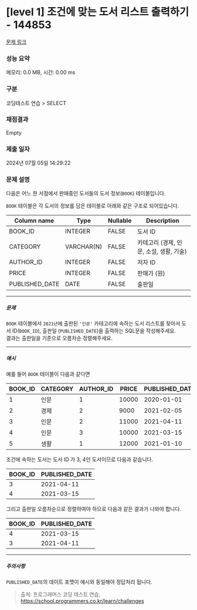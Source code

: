 # [level 1] 조건에 맞는 도서 리스트 출력하기 - 144853 

[문제 링크](https://school.programmers.co.kr/learn/courses/30/lessons/144853) 

### 성능 요약

메모리: 0.0 MB, 시간: 0.00 ms

### 구분

코딩테스트 연습 > SELECT

### 채점결과

Empty

### 제출 일자

2024년 07월 05일 14:29:22

### 문제 설명

<p>다음은 어느 한 서점에서 판매중인 도서들의 도서 정보(<code>BOOK</code>) 테이블입니다.</p>

<p><code>BOOK</code> 테이블은 각 도서의 정보를 담은 테이블로 아래와 같은 구조로 되어있습니다.</p>
<table class="table">
        <thead><tr>
<th>Column name</th>
<th>Type</th>
<th>Nullable</th>
<th>Description</th>
</tr>
</thead>
        <tbody><tr>
<td>BOOK_ID</td>
<td>INTEGER</td>
<td>FALSE</td>
<td>도서 ID</td>
</tr>
<tr>
<td>CATEGORY</td>
<td>VARCHAR(N)</td>
<td>FALSE</td>
<td>카테고리 (경제, 인문, 소설, 생활, 기술)</td>
</tr>
<tr>
<td>AUTHOR_ID</td>
<td>INTEGER</td>
<td>FALSE</td>
<td>저자 ID</td>
</tr>
<tr>
<td>PRICE</td>
<td>INTEGER</td>
<td>FALSE</td>
<td>판매가 (원)</td>
</tr>
<tr>
<td>PUBLISHED_DATE</td>
<td>DATE</td>
<td>FALSE</td>
<td>출판일</td>
</tr>
</tbody>
      </table>
<hr>

<h5>문제</h5>

<p><code>BOOK</code> 테이블에서 <code>2021년</code>에 출판된 <code>'인문'</code> 카테고리에 속하는 도서 리스트를 찾아서 도서 ID(<code>BOOK_ID</code>), 출판일 (<code>PUBLISHED_DATE</code>)을 출력하는 SQL문을 작성해주세요. <br>
결과는 출판일을 기준으로 오름차순 정렬해주세요.</p>

<hr>

<h5>예시</h5>

<p>예를 들어 <code>BOOK</code> 테이블이 다음과 같다면</p>
<table class="table">
        <thead><tr>
<th>BOOK_ID</th>
<th>CATEGORY</th>
<th>AUTHOR_ID</th>
<th>PRICE</th>
<th>PUBLISHED_DATE</th>
</tr>
</thead>
        <tbody><tr>
<td>1</td>
<td>인문</td>
<td>1</td>
<td>10000</td>
<td>2020-01-01</td>
</tr>
<tr>
<td>2</td>
<td>경제</td>
<td>2</td>
<td>9000</td>
<td>2021-02-05</td>
</tr>
<tr>
<td>3</td>
<td>인문</td>
<td>2</td>
<td>11000</td>
<td>2021-04-11</td>
</tr>
<tr>
<td>4</td>
<td>인문</td>
<td>3</td>
<td>10000</td>
<td>2021-03-15</td>
</tr>
<tr>
<td>5</td>
<td>생활</td>
<td>1</td>
<td>12000</td>
<td>2021-01-10</td>
</tr>
</tbody>
      </table>
<p>조건에 속하는 도서는 도서 ID 가 3, 4인 도서이므로 다음과 같습니다.</p>
<table class="table">
        <thead><tr>
<th>BOOK_ID</th>
<th>PUBLISHED_DATE</th>
</tr>
</thead>
        <tbody><tr>
<td>3</td>
<td>2021-04-11</td>
</tr>
<tr>
<td>4</td>
<td>2021-03-15</td>
</tr>
</tbody>
      </table>
<p>그리고 출판일 오름차순으로 정렬하여야 하므로 다음과 같은 결과가 나와야 합니다.</p>
<table class="table">
        <thead><tr>
<th>BOOK_ID</th>
<th>PUBLISHED_DATE</th>
</tr>
</thead>
        <tbody><tr>
<td>4</td>
<td>2021-03-15</td>
</tr>
<tr>
<td>3</td>
<td>2021-04-11</td>
</tr>
</tbody>
      </table>
<hr>

<h5>주의사항</h5>

<p><code>PUBLISHED_DATE</code>의 데이트 포맷이 예시와 동일해야 정답처리 됩니다.</p>


> 출처: 프로그래머스 코딩 테스트 연습, https://school.programmers.co.kr/learn/challenges